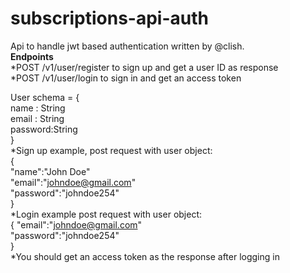# subscriptions-api-auth
Api to handle jwt based authentication  written by @clish.<br>
**Endpoints**<br>
*POST /v1/user/register to sign up and get a user ID as response<br>
*POST /v1/user/login to sign in and get an access token<br>

User schema = {<br>
  name : String<br>
  email : String<br>
  password:String<br>
}<br>
*Sign up example, post request with user object:<br>
{<br>
  "name":"John Doe"<br>
  "email":"johndoe@gmail.com"<br>
  "password":"johndoe254"<br>
}<br>
*Login example post request with user object:<br>
{
  "email":"johndoe@gmail.com"<br>
  "password":"johndoe254"<br>
}<br>
*You should get an access token as the response after logging in
